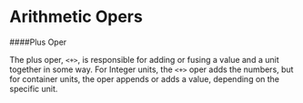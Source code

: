 # Arithmetic Opers

####Plus Oper

The plus oper, `<+>`, is responsible for adding or fusing a value and a unit together in some way. For Integer units, the `<+>` oper adds the numbers, but for container units, the oper appends or adds a value, depending on the specific unit.

